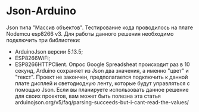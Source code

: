 # Json-Arduino
Json типа "Массив объектов".
Тестирование кода проводилось на плате Nodemcu esp8266 v3. Для работы данного решения необходимо подключить три библиотеки: 
  - ArduinoJson версии 5.13.5;
  - ESP8266WiFi;
  - ESP8266HTTPClient.
Опрос Google Spreadsheat происходит раз в 10 секунд, Arduino сохраняет из Json два значения, а именно "цвет" и "текст".
Проект не закончен, предполагается подключить к данной плате дисплей и светодиодную ленту, которые будут управляться с помощью Json.
Если вы планируете использовать данное решение для своих проектов, вам может быть полезна эта статья arduinojson.org/v5/faq/parsing-succeeds-but-i-cant-read-the-values/
